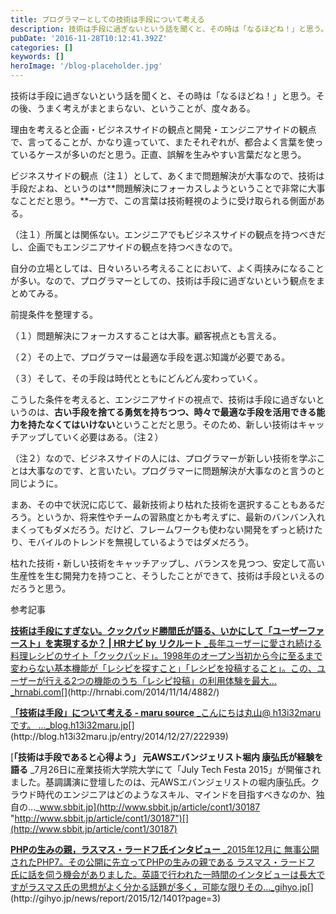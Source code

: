 ```yaml
---
title: プログラマーとしての技術は手段について考える
description: 技術は手段に過ぎないという話を聞くと、その時は「なるほどね！」と思う。その後、うまく考えがまとまらない、ということが、度々ある。
pubDate: '2016-11-28T10:12:41.392Z'
categories: []
keywords: []
heroImage: '/blog-placeholder.jpg'
---
```


技術は手段に過ぎないという話を聞くと、その時は「なるほどね！」と思う。その後、うまく考えがまとまらない、ということが、度々ある。

理由を考えると企画・ビジネスサイドの観点と開発・エンジニアサイドの観点で、言ってることが、かなり違っていて、またそれぞれが、都合よく言葉を使っているケースが多いのだと思う。正直、誤解を生みやすい言葉だなと思う。

ビジネスサイドの観点（注１）として、あくまで問題解決が大事なので、技術は手段だよね、というのは**問題解決にフォーカスしようということで非常に大事なことだと思う。**一方で、この言葉は技術軽視のように受け取られる側面がある。

（注１）所属とは関係ない。エンジニアでもビジネスサイドの観点を持つべきだし、企画でもエンジニアサイドの観点を持つべきなので。

自分の立場としては、日々いろいろ考えることにおいて、よく両挟みになることが多い。なので、プログラマーとしての、技術は手段に過ぎないという観点をまとめてみる。

前提条件を整理する。

（１）問題解決にフォーカスすることは大事。顧客視点とも言える。

（２）その上で、プログラマーは最適な手段を選ぶ知識が必要である。

（３）そして、その手段は時代とともにどんどん変わっていく。

こうした条件を考えると、エンジニアサイドの視点で、技術は手段に過ぎないというのは、**古い手段を捨てる勇気を持ちつつ、時々で最適な手段を活用できる能力を持たなくてはいけない**ということだと思う。そのため、新しい技術はキャッチアップしていく必要はある。（注２）

（注２）なので、ビジネスサイドの人には、プログラマーが新しい技術を学ぶことは大事なのです、と言いたい。プログラマーに問題解決が大事なのと言うのと同じように。

まあ、その中で状況に応じて、最新技術より枯れた技術を選択することもあるだろう。というか、将来性やチームの習熟度とかも考えずに、最新のバンバン入れまくってもダメだろう。だけど、フレームワークも使わない開発をずっと続けたり、モバイルのトレンドを無視しているようではダメだろう。

枯れた技術・新しい技術をキャッチアップし、バランスを見つつ、安定して高い生産性を生む開発力を持つこと、そうしたことができて、技術は手段といえるのだろうと思う。

参考記事

[**技術は手段にすぎない。クックパッド勝間氏が語る、いかにして「ユーザーファースト」を実現するか？ | HRナビ by リクルート**
_長年ユーザーに愛され続ける料理レシピのサイト「クックパッド」。1998年のオープン当初から今に至るまで変わらない基本機能が「レシピを探すこと」「レシピを投稿すること」。この、ユーザーが行える2つの機能のうち「レシピ投稿」の利用体験を最大…_hrnabi.com](http://hrnabi.com/2014/11/14/4882/ "http://hrnabi.com/2014/11/14/4882/")[](http://hrnabi.com/2014/11/14/4882/)

[**「技術は手段」について考える - maru source**
_こんにちは丸山@ h13i32maru です。 ..._blog.h13i32maru.jp](http://blog.h13i32maru.jp/entry/2014/12/27/222939 "http://blog.h13i32maru.jp/entry/2014/12/27/222939")[](http://blog.h13i32maru.jp/entry/2014/12/27/222939)

[**「技術は手段であると心得よう」 元AWSエバンジェリスト堀内 康弘氏が経験を語る**
_7月26日に産業技術大学院大学にて「July Tech Festa 2015」が開催されました。基調講演に登壇したのは、元AWSエバンジェリストの堀内康弘氏。クラウド時代のエンジニアはどのようなスキル、マインドを目指すべきなのか、独自の…_www.sbbit.jp](http://www.sbbit.jp/article/cont1/30187 "http://www.sbbit.jp/article/cont1/30187")[](http://www.sbbit.jp/article/cont1/30187)

[**PHPの生みの親，ラスマス・ラードフ氏インタビュー**
_2015年12月に 無事公開されたPHP7。その公開に先立ってPHPの生みの親である ラスマス・ラードフ 氏に話を伺う機会がありました。英語で行われた一時間のインタビューは長大ですがラスマス氏の思想がよく分かる話題が多く，可能な限りその…_gihyo.jp](http://gihyo.jp/news/report/2015/12/1401?page=3 "http://gihyo.jp/news/report/2015/12/1401?page=3")[](http://gihyo.jp/news/report/2015/12/1401?page=3)